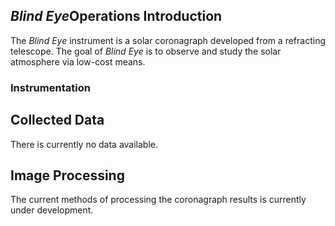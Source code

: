 <a id="top"></a>
<div id="intro">
    <div class="collapsible">
        <div class="collapsible-header">
                <h2><i>Blind Eye</i>Operations Introduction</h2>
        </div>
        <div class="panel">
            The <i>Blind Eye</i> instrument is a solar coronagraph developed from a refracting telescope. 
            The goal of <i>Blind Eye</i> is to observe and study the solar atmosphere via low-cost means.
            <h3>Instrumentation</h3>
        </div>
    </div>
</div>
<div id="data">
    <div class="collapsible">
        <div class="collapsible-header">
            <h2>Collected Data</h2>
        </div>
        <div class="panel">
            There is currently no data available. 
        </div>
    </div>
</div>
<div id="image">
    <div class="collapsible">
        <div class="collapsible-header">
            <h2>Image Processing</h2>
        </div>
        <div class="panel">
            The current methods of processing the coronagraph results is currently under development.    
        </div>
    </div>
</div>
